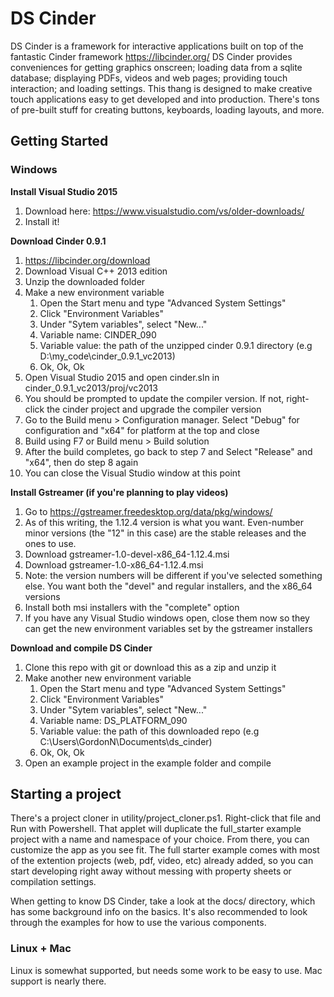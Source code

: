 # DS Cinder

DS Cinder is a framework for interactive applications built on top of the fantastic Cinder framework https://libcinder.org/  DS Cinder provides conveniences for getting graphics onscreen; loading data from a sqlite database; displaying PDFs, videos and web pages; providing touch interaction; and loading settings. This thang is designed to make creative touch applications easy to get developed and into production. There's tons of pre-built stuff for creating buttons, keyboards, loading layouts, and more. 



## Getting Started

### Windows

**Install Visual Studio 2015**

1. Download here: https://www.visualstudio.com/vs/older-downloads/
2. Install it!

**Download Cinder 0.9.1**

1. https://libcinder.org/download 
2. Download Visual C++ 2013 edition
3. Unzip the downloaded folder
4. Make a new environment variable
    1. Open the Start menu and type "Advanced System Settings"
    2. Click "Environment Variables"
    3. Under "Sytem variables", select "New..."
    4. Variable name: CINDER_090
    5. Variable value: the path of the unzipped cinder 0.9.1 directory (e.g D:\my_code\cinder_0.9.1_vc2013)
    6. Ok, Ok, Ok
5. Open Visual Studio 2015 and open cinder.sln in cinder_0.9.1_vc2013/proj/vc2013
6. You should be prompted to update the compiler version. If not, right-click the cinder project and upgrade the compiler version
7. Go to the Build menu > Configuration manager. Select "Debug" for configuration and "x64" for platform at the top and close
8. Build using F7 or Build menu > Build solution
9. After the build completes, go back to step 7 and Select "Release" and "x64", then do step 8 again
10. You can close the Visual Studio window at this point

**Install Gstreamer (if you're planning to play videos)**

1. Go to https://gstreamer.freedesktop.org/data/pkg/windows/
2. As of this writing, the 1.12.4 version is what you want. Even-number minor versions (the "12" in this case) are the stable releases and the ones to use.
3. Download gstreamer-1.0-devel-x86_64-1.12.4.msi
4. Download gstreamer-1.0-x86_64-1.12.4.msi
5. Note: the version numbers will be different if you've selected something else. You want both the "devel" and regular installers, and the x86_64 versions
6. Install both msi installers with the "complete" option
7. If you have any Visual Studio windows open, close them now so they can get the new environment variables set by the gstreamer installers

**Download and compile DS Cinder**

1. Clone this repo with git or download this as a zip and unzip it
2. Make another new environment variable
    1. Open the Start menu and type "Advanced System Settings"
    2. Click "Environment Variables"
    3. Under "Sytem variables", select "New..."
    4. Variable name: DS_PLATFORM_090
    5. Variable value: the path of this downloaded repo (e.g C:\Users\GordonN\Documents\ds_cinder)
    6. Ok, Ok, Ok
3. Open an example project in the example folder and compile
  
  
## Starting a project

There's a project cloner in utility/project_cloner.ps1. Right-click that file and Run with Powershell. That applet will duplicate the full_starter example project with a name and namespace of your choice. From there, you can customize the app as you see fit. The full starter example comes with most of the extention projects (web, pdf, video, etc) already added, so you can start developing right away without messing with property sheets or compilation settings. 

When getting to know DS Cinder, take a look at the docs/ directory, which has some background info on the basics. It's also recommended to look through the examples for how to use the various components.

### Linux + Mac

Linux is somewhat supported, but needs some work to be easy to use. Mac support is nearly there. 
